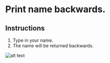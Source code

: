 # Print name backwards.

## Instructions
1. Type in your name.
2. The name will be returned backwards.

![alt text](https://i.kym-cdn.com/entries/icons/original/000/000/091/TrollFace.jpg "Trolled!")
